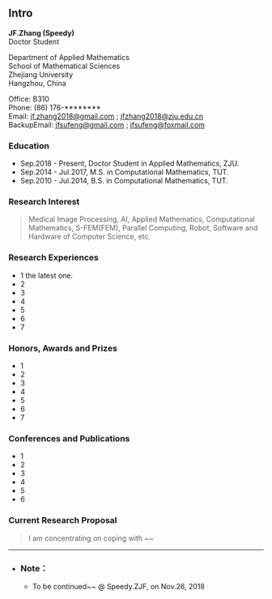 ## Intro
**JF.Zhang (Speedy)**  
Doctor Student  

Department of Applied Mathematics  
School of Mathematical Sciences  
Zhejiang University  
Hangzhou, China  

Office: B310  
Phone: (86) 176-********  
Email: jf.zhang2018@gmail.com ; jfzhang2018@zju.edu.cn  
BackupEmail: jfsufeng@gmail.com ; jfsufeng@foxmail.com 

### Education
- Sep.2018 - Present, Doctor Student in Applied Mathematics, ZJU.
- Sep.2014 - Jul.2017, M.S. in Computational Mathematics, TUT.
- Sep.2010 - Jul.2014, B.S. in Computational Mathematics, TUT.

### Research Interest
> Medical Image Processing, AI, Applied Mathematics, Computational Mathematics, S-FEM(FEM), Parallel Computing, Robot, Software and Hardware of Computer Science, etc.

### Research Experiences  
- 1  the latest one. 
- 2
- 3
- 4
- 5
- 6
- 7

### Honors, Awards and Prizes 
- 1
- 2
- 3
- 4
- 5
- 6
- 7

### Conferences and Publications
- 1
- 2
- 3
- 4
- 5
- 6

### Current Research Proposal
> I am concentrating on coping with ~~

***
- ### Note：
  - To be continued~~ @ Speedy.ZJF, on Nov.26, 2018
